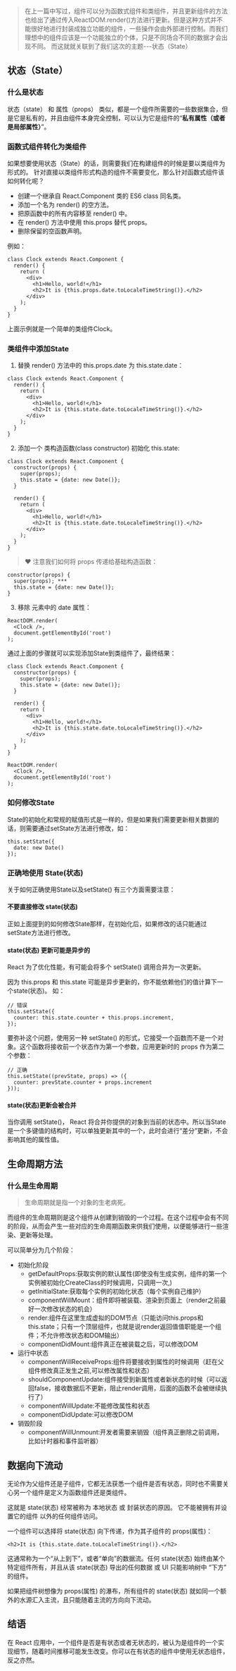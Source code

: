 >在上一篇中写过，组件可以分为函数式组件和类组件，并且更新组件的方法也给出了通过传入ReactDOM.render()方法进行更新。但是这种方式并不能很好地进行封装成独立功能的组件，一些操作会由外部进行控制。而我们理想中的组件应该是一个功能独立的个体，只是不同场合不同的数据才会出现不同。
而这就就关联到了我们这次的主题---状态（State）

## 状态（State）

### 什么是状态

状态（state） 和 属性（props） 类似，都是一个组件所需要的一些数据集合，但是它是私有的，并且由组件本身完全控制，可以认为它是组件的“**私有属性（或者是局部属性）**”。

### 函数式组件转化为类组件

如果想要使用状态（State）的话，则需要我们在构建组件的时候是要以类组件为形式的。
针对直接以类组件形式构造的组件不需要变化，那么针对函数式组件该如何转化呢？

- 创建一个继承自 React.Component 类的 ES6 class 同名类。
- 添加一个名为 render() 的空方法。
- 把原函数中的所有内容移至 render() 中。
- 在 render() 方法中使用 this.props 替代 props。
- 删除保留的空函数声明。

例如：

```
class Clock extends React.Component {
  render() {
    return (
      <div>
        <h1>Hello, world!</h1>
        <h2>It is {this.props.date.toLocaleTimeString()}.</h2>
      </div>
    );
  }
}
```
上面示例就是一个简单的类组件Clock。

### 类组件中添加State

 1) 替换 render() 方法中的 this.props.date 为 this.state.date：

```
class Clock extends React.Component {
  render() {
    return (
      <div>
        <h1>Hello, world!</h1>
        <h2>It is {this.state.date.toLocaleTimeString()}.</h2>
      </div>
    );
  }
}
```
 2) 添加一个 类构造函数(class constructor) 初始化 this.state:
```
class Clock extends React.Component {
  constructor(props) {
    super(props);
    this.state = {date: new Date()};
  }

  render() {
    return (
      <div>
        <h1>Hello, world!</h1>
        <h2>It is {this.state.date.toLocaleTimeString()}.</h2>
      </div>
    );
  }
}
```

> ❤ 注意我们如何将 props 传递给基础构造函数：

```
constructor(props) {
  super(props); ***
  this.state = {date: new Date()};
}
```

 3) 移除 <Clock /> 元素中的 date 属性：
```
ReactDOM.render(
  <Clock />,
  document.getElementById('root')
);
```
通过上面的步骤就可以实现添加State到类组件了，最终结果：

```
class Clock extends React.Component {
  constructor(props) {
    super(props);
    this.state = {date: new Date()};
  }

  render() {
    return (
      <div>
        <h1>Hello, world!</h1>
        <h2>It is {this.state.date.toLocaleTimeString()}.</h2>
      </div>
    );
  }
}

ReactDOM.render(
  <Clock />,
  document.getElementById('root')
);
```

### 如何修改State

State的初始化和常规的赋值形式是一样的，但是如果我们需要更新相关数据的话，则需要通过setState方法进行修改，如：

```
this.setState({
  date: new Date()
});
```

### 正确地使用 State(状态)

关于如何正确使用State以及setState() 有三个方面需要注意：

#### 不要直接修改 state(状态)
正如上面提到的如何修改State那样，在初始化后，如果修改的话只能通过setState方法进行修改。
#### state(状态) 更新可能是异步的
React 为了优化性能，有可能会将多个 setState() 调用合并为一次更新。

因为 this.props 和 this.state 可能是异步更新的，你不能依赖他们的值计算下一个state(状态)。
如：
```
// 错误
this.setState({
  counter: this.state.counter + this.props.increment,
});
```
要弥补这个问题，使用另一种 setState() 的形式，它接受一个函数而不是一个对象。这个函数将接收前一个状态作为第一个参数，应用更新时的 props 作为第二个参数：
```
// 正确
this.setState((prevState, props) => ({
  counter: prevState.counter + props.increment
}));
```
#### state(状态)更新会被合并
当你调用 setState()， React 将合并你提供的对象到当前的状态中。所以当State是一个多键值的结构时，可以单独更新其中的一个，此时会进行“差分”更新，不会影响其他的属性值。
## 生命周期方法

### 什么是生命周期

> 生命周期就是指一个对象的生老病死。

而组件的生命周期则是这个组件从创建到销毁的一个过程。在这个过程中会有不同的阶段，从而会产生一些对应的生命周期函数来供我们使用，以便能够进行一些渲染、更新等处理。

可以简单分为几个阶段：

+ 初始化阶段
    - getDefaultProps:获取实例的默认属性(即使没有生成实例，组件的第一个实例被初始化CreateClass的时候调用，只调用一次,)
    - getInitialState:获取每个实例的初始化状态（每个实例自己维护）
    - componentWillMount：组件即将被装载、渲染到页面上（render之前最好一次修改状态的机会）
    - render:组件在这里生成虚拟的DOM节点（只能访问this.props和this.state；只有一个顶层组件，也就是说render返回值值职能是一个组件；不允许修改状态和DOM输出）
    - componentDidMount:组件真正在被装载之后，可以修改DOM
+ 运行中状态
    - componentWillReceiveProps:组件将要接收到属性的时候调用（赶在父组件修改真正发生之前,可以修改属性和状态）
    - shouldComponentUpdate:组件接受到新属性或者新状态的时候（可以返回false，接收数据后不更新，阻止render调用，后面的函数不会被继续执行了）
    - componentWillUpdate:不能修改属性和状态
    - componentDidUpdate:可以修改DOM
+ 销毁阶段
    - componentWillUnmount:开发者需要来销毁（组件真正删除之前调用，比如计时器和事件监听器）
    
    
## 数据向下流动

无论作为父组件还是子组件，它都无法获悉一个组件是否有状态，同时也不需要关心另一个组件是定义为函数组件还是类组件。

这就是 state(状态) 经常被称为 本地状态 或 封装状态的原因。 它不能被拥有并设置它的组件 以外的任何组件访问。

一个组件可以选择将 state(状态) 向下传递，作为其子组件的 props(属性)：
```
<h2>It is {this.state.date.toLocaleTimeString()}.</h2>
```
这通常称为一个“从上到下”，或者“单向”的数据流。任何 state(状态) 始终由某个特定组件所有，并且从该 state(状态) 导出的任何数据 或 UI 只能影响树中 “下方” 的组件。

如果把组件树想像为 props(属性) 的瀑布，所有组件的 state(状态) 就如同一个额外的水源汇入主流，且只能随着主流的方向向下流动。

## 结语

在 React 应用中，一个组件是否是有状态或者无状态的，被认为是组件的一个实现细节，随着时间推移可能发生改变。你可以在有状态的组件中使用无状态组件，反之亦然。


